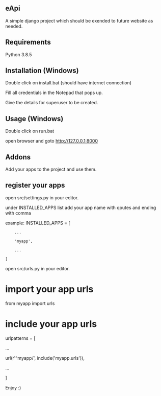 ## eApi
A simple django project which should be exended to future website as needed.

## Requirements
Python 3.8.5

## Installation (Windows)
Double click on install.bat (should have internet connection)

Fill all credentials in the Notepad that pops up.

Give the details for superuser to be created.

## Usage (Windows)
Double click on run.bat

open browser and goto http://127.0.0.1:8000

## Addons
Add your apps to the project and use them.

## register your apps
open src/settings.py in your editor.

under INSTALLED_APPS list add your app name with qoutes and ending with comma

example:
    INSTALLED_APPS = [

        ...

        'myapp',

        ...

    ]

open src/urls.py in your editor.

# import your app urls
from myapp import urls

# include your app urls
urlpatterns = [

...

url(r'^myapp/', include('myapp.urls')),

...

]

Enjoy :)
